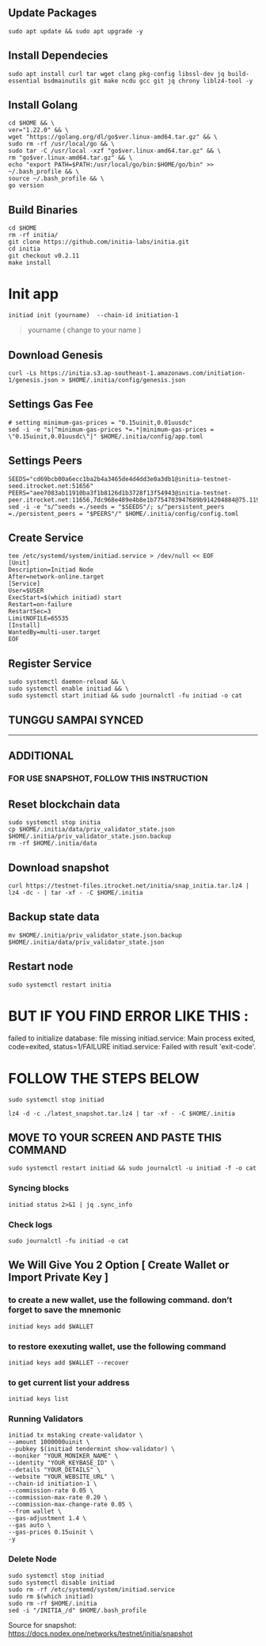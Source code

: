 

## Update Packages
```
sudo apt update && sudo apt upgrade -y
```

## Install Dependecies
```
sudo apt install curl tar wget clang pkg-config libssl-dev jq build-essential bsdmainutils git make ncdu gcc git jq chrony liblz4-tool -y
```
## Install Golang
```
cd $HOME && \
ver="1.22.0" && \
wget "https://golang.org/dl/go$ver.linux-amd64.tar.gz" && \
sudo rm -rf /usr/local/go && \
sudo tar -C /usr/local -xzf "go$ver.linux-amd64.tar.gz" && \
rm "go$ver.linux-amd64.tar.gz" && \
echo "export PATH=$PATH:/usr/local/go/bin:$HOME/go/bin" >> ~/.bash_profile && \
source ~/.bash_profile && \
go version
```
## Build Binaries
```
cd $HOME
rm -rf initia/
git clone https://github.com/initia-labs/initia.git
cd initia
git checkout v0.2.11
make install
```

# Init app
```
initiad init (yourname)  --chain-id initiation-1
```

> yourname ( change to your name )

## Download Genesis
```
curl -Ls https://initia.s3.ap-southeast-1.amazonaws.com/initiation-1/genesis.json > $HOME/.initia/config/genesis.json
```
## Settings Gas Fee
```
# setting minimum-gas-prices = "0.15uinit,0.01uusdc"
sed -i -e "s|^minimum-gas-prices *=.*|minimum-gas-prices = \"0.15uinit,0.01uusdc\"|" $HOME/.initia/config/app.toml
```

## Settings Peers 
```
SEEDS="cd69bcb00a6ecc1ba2b4a3465de4d4dd3e0a3db1@initia-testnet-seed.itrocket.net:51656"
PEERS="aee7083ab11910ba3f1b8126d1b3728f13f54943@initia-testnet-peer.itrocket.net:11656,7dc968e489e4b8e1b7754703947689b914204884@75.119.153.251:26656,8db26137b760df77c181b939100cdc5ec37c6879@84.46.242.223:15656,394ecb5ad08b02c5063b7a8b61046a5e1261792a@185.227.135.229:51656,50de06f67aaca8c01c7c15e3ddc04c287d327bae@158.220.87.67:22656,1d7d2d2cdb62df2a59aae536047d17f554e58bc3@154.38.181.13:656,1b0843bb3dce9c91115906305b698dc507bf138e@89.117.51.191:51656,ca6731bf7c3ba8c1d8545feb26e3a74adf889f16@38.242.134.10:24656,d25922f0a64e2cbce813d321ac007543e4741f94@137.184.113.189:26656,5a8e5f65179acb3d759099faccfe7752ca4ba536@178.18.248.75:26656,49da32b984143181ae5cae6564aba3a150624d7d@194.180.176.225:26656"
sed -i -e "s/^seeds =./seeds = "$SEEDS"/; s/^persistent_peers =./persistent_peers = "$PEERS"/" $HOME/.initia/config/config.toml
```

## Create Service
```
tee /etc/systemd/system/initiad.service > /dev/null << EOF
[Unit]
Description=Initiad Node
After=network-online.target
[Service]
User=$USER
ExecStart=$(which initiad) start
Restart=on-failure
RestartSec=3
LimitNOFILE=65535
[Install]
WantedBy=multi-user.target
EOF
```
## Register Service
```
sudo systemctl daemon-reload && \
sudo systemctl enable initiad && \
sudo systemctl start initiad && sudo journalctl -fu initiad -o cat
```
## TUNGGU SAMPAI SYNCED
-------------------------------------------------------------------------------------------
## ADDITIONAL

### FOR USE SNAPSHOT, FOLLOW THIS INSTRUCTION

## Reset blockchain data

```
sudo systemctl stop initia
cp $HOME/.initia/data/priv_validator_state.json $HOME/.initia/priv_validator_state.json.backup
rm -rf $HOME/.initia/data
```
## Download snapshot
```
curl https://testnet-files.itrocket.net/initia/snap_initia.tar.lz4 | lz4 -dc - | tar -xf - -C $HOME/.initia
```
## Backup state data
```
mv $HOME/.initia/priv_validator_state.json.backup $HOME/.initia/data/priv_validator_state.json
```
## Restart node
```
sudo systemctl restart initia
```
# BUT IF YOU FIND ERROR LIKE THIS :
failed to initialize database: file missing
initiad.service: Main process exited, code=exited, status=1/FAILURE
initiad.service: Failed with result 'exit-code'.
# FOLLOW THE STEPS BELOW
```
sudo systemctl stop initiad
```
```
lz4 -d -c ./latest_snapshot.tar.lz4 | tar -xf - -C $HOME/.initia
```
## MOVE TO YOUR SCREEN AND PASTE THIS COMMAND
```
sudo systemctl restart initiad && sudo journalctl -u initiad -f -o cat
```

### Syncing blocks
```
initiad status 2>&1 | jq .sync_info
```

### Check logs
```
sudo journalctl -fu initiad -o cat
```

## We Will Give You 2 Option [ Create Wallet or Import Private Key ]

### to create a new wallet, use the following command. don’t forget to save the mnemonic
```
initiad keys add $WALLET
```

### to restore exexuting wallet, use the following command
```
initiad keys add $WALLET --recover
```

### to get current list your address 
```
initiad keys list
```

### Running Validators 
```
initiad tx mstaking create-validator \
--amount 1000000uinit \
--pubkey $(initiad tendermint show-validator) \
--moniker "YOUR_MONIKER_NAME" \
--identity "YOUR_KEYBASE_ID" \
--details "YOUR_DETAILS" \
--website "YOUR_WEBSITE_URL" \
--chain-id initiation-1 \
--commission-rate 0.05 \
--commission-max-rate 0.20 \
--commission-max-change-rate 0.05 \
--from wallet \
--gas-adjustment 1.4 \
--gas auto \
--gas-prices 0.15uinit \
-y
```

### Delete Node
```
sudo systemctl stop initiad
sudo systemctl disable initiad
sudo rm -rf /etc/systemd/system/initiad.service
sudo rm $(which initiad)
sudo rm -rf $HOME/.initia
sed -i "/INITIA_/d" $HOME/.bash_profile
```

Source for snapshot: https://docs.nodex.one/networks/testnet/initia/snapshot

